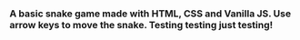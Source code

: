 ### A basic snake game made with HTML, CSS and Vanilla JS. Use arrow keys to move the snake. Testing testing just testing!